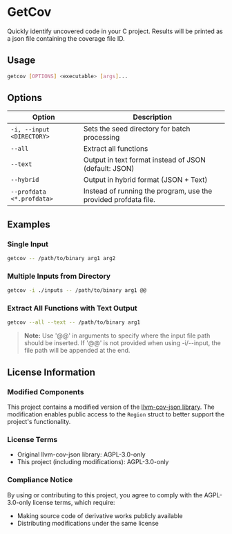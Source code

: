 # GetCov

Quickly identify uncovered code in your C project. Results will be printed as a json file containing the coverage file ID.

## Usage

```bash
getcov [OPTIONS] <executable> [args]...
```

## Options

| Option                    | Description                                                     |
| ------------------------- | --------------------------------------------------------------- |
| `-i, --input <DIRECTORY>` | Sets the seed directory for batch processing                    |
| `--all`                   | Extract all functions                                           |
| `--text`                  | Output in text format instead of JSON (default: JSON)           |
| `--hybrid`                | Output in hybrid format (JSON + Text)                           |
| `--profdata <*.profdata>` | Instead of running the program, use the provided profdata file. |

## Examples

### Single Input

```bash
getcov -- /path/to/binary arg1 arg2
```

### Multiple Inputs from Directory

```bash
getcov -i ./inputs -- /path/to/binary arg1 @@
```

### Extract All Functions with Text Output

```bash
getcov --all --text -- /path/to/binary arg1
```

> **Note:** Use '@@' in arguments to specify where the input file path should be inserted.
> If '@@' is not provided when using -i/--input, the file path will be appended at the end.

## License Information

### Modified Components

This project contains a modified version of the [llvm-cov-json library](https://github.com/nbars/llvm-cov-json-rs). The modification enables public access to the `Region` struct to better support the project's functionality.

### License Terms

- Original llvm-cov-json library: AGPL-3.0-only
- This project (including modifications): AGPL-3.0-only

### Compliance Notice

By using or contributing to this project, you agree to comply with the AGPL-3.0-only license terms, which require:

- Making source code of derivative works publicly available
- Distributing modifications under the same license

